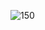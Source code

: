 ![150](https://images-wixmp-ed30a86b8c4ca887773594c2.wixmp.com/f/08ce61a9-57a5-424d-933b-9e0fe65cbddc/dch86ba-ca5ab2c2-71dc-45b0-8d5b-647412fba5f7.jpg/v1/fill/w_852,h_938,q_70,strp/comm__sabal_by_tpiola_dch86ba-pre.jpg?token=eyJ0eXAiOiJKV1QiLCJhbGciOiJIUzI1NiJ9.eyJzdWIiOiJ1cm46YXBwOjdlMGQxODg5ODIyNjQzNzNhNWYwZDQxNWVhMGQyNmUwIiwiaXNzIjoidXJuOmFwcDo3ZTBkMTg4OTgyMjY0MzczYTVmMGQ0MTVlYTBkMjZlMCIsIm9iaiI6W1t7ImhlaWdodCI6Ijw9MTEyOCIsInBhdGgiOiJcL2ZcLzA4Y2U2MWE5LTU3YTUtNDI0ZC05MzNiLTllMGZlNjVjYmRkY1wvZGNoODZiYS1jYTVhYjJjMi03MWRjLTQ1YjAtOGQ1Yi02NDc0MTJmYmE1ZjcuanBnIiwid2lkdGgiOiI8PTEwMjQifV1dLCJhdWQiOlsidXJuOnNlcnZpY2U6aW1hZ2Uub3BlcmF0aW9ucyJdfQ.uemHbuKFZbkLlttLgIfarnaL7gJ9tPsKp23h7zwurzI)





